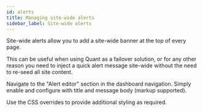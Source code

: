 ```yaml
---
id: alerts
title: Managing site-wide alerts
sidebar_label: Site-wide alerts
---
```


Site-wide alerts allow you to add a site-wide banner at the top of every page.

This can be useful when using Quant as a failover solution, or for any other reason you need to inject a quick alert message site-wide without the need to re-seed all site content.

Navigate to the "Alert editor" section in the dashboard navigation. Simply enable and configure with title and message body (markup supported).

Use the CSS overrides to provide additional styling as required.